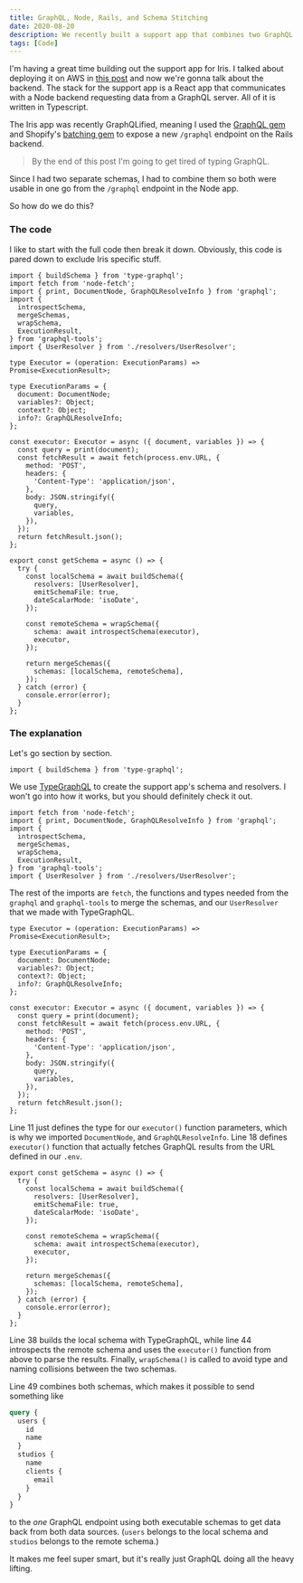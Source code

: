 ```yaml
---
title: GraphQL, Node, Rails, and Schema Stitching
date: 2020-08-20
description: We recently built a support app that combines two GraphQL schemas. This is just a guide for how to make it work in Typescript.
tags: [Code]
---
```


I'm having a great time building out the support app for Iris. I talked about deploying it on AWS in [this post](https://caryssaperez.com/aws-docker-node-fun) and now we're gonna talk about the backend. The stack for the support app is a React app that communicates with a Node backend requesting data from a GraphQL server. All of it is written in Typescript.

The Iris app was recently GraphQLified, meaning I used the [GraphQL gem](https://github.com/rmosolgo/graphql-ruby) and Shopify's [batching gem](https://github.com/Shopify/graphql-batch) to expose a new `/graphql` endpoint on the Rails backend.

> By the end of this post I'm going to get tired of typing GraphQL.

Since I had two separate schemas, I had to combine them so both were usable in one go from the `/graphql` endpoint in the Node app.

So how do we do this?

### The code

I like to start with the full code then break it down. Obviously, this code is pared down to exclude Iris specific stuff.

```typescript{numberLines: true}
import { buildSchema } from 'type-graphql';
import fetch from 'node-fetch';
import { print, DocumentNode, GraphQLResolveInfo } from 'graphql';
import {
  introspectSchema,
  mergeSchemas,
  wrapSchema,
  ExecutionResult,
} from 'graphql-tools';
import { UserResolver } from './resolvers/UserResolver';

type Executor = (operation: ExecutionParams) => Promise<ExecutionResult>;

type ExecutionParams = {
  document: DocumentNode;
  variables?: Object;
  context?: Object;
  info?: GraphQLResolveInfo;
};

const executor: Executor = async ({ document, variables }) => {
  const query = print(document);
  const fetchResult = await fetch(process.env.URL, {
    method: 'POST',
    headers: {
      'Content-Type': 'application/json',
    },
    body: JSON.stringify({
      query,
      variables,
    }),
  });
  return fetchResult.json();
};

export const getSchema = async () => {
  try {
    const localSchema = await buildSchema({
      resolvers: [UserResolver],
      emitSchemaFile: true,
      dateScalarMode: 'isoDate',
    });

    const remoteSchema = wrapSchema({
      schema: await introspectSchema(executor),
      executor,
    });

    return mergeSchemas({
      schemas: [localSchema, remoteSchema],
    });
  } catch (error) {
    console.error(error);
  }
};
```

### The explanation

Let's go section by section.

```typescript{numberLines: true}
import { buildSchema } from 'type-graphql';
```

We use [TypeGraphQL](https://typegraphql.com/) to create the support app's schema and resolvers. I won't go into how it works, but you should definitely check it out.

```typescript{numberLines:2}
import fetch from 'node-fetch';
import { print, DocumentNode, GraphQLResolveInfo } from 'graphql';
import {
  introspectSchema,
  mergeSchemas,
  wrapSchema,
  ExecutionResult,
} from 'graphql-tools';
import { UserResolver } from './resolvers/UserResolver';
```

The rest of the imports are `fetch`, the functions and types needed from the `graphql` and `graphql-tools` to merge the schemas, and our `UserResolver` that we made with TypeGraphQL.

```typescript{numberLines: 12}
type Executor = (operation: ExecutionParams) => Promise<ExecutionResult>;

type ExecutionParams = {
  document: DocumentNode;
  variables?: Object;
  context?: Object;
  info?: GraphQLResolveInfo;
};

const executor: Executor = async ({ document, variables }) => {
  const query = print(document);
  const fetchResult = await fetch(process.env.URL, {
    method: 'POST',
    headers: {
      'Content-Type': 'application/json',
    },
    body: JSON.stringify({
      query,
      variables,
    }),
  });
  return fetchResult.json();
};
```

Line 11 just defines the type for our `executor()` function parameters, which is why we imported `DocumentNode`, and `GraphQLResolveInfo`. Line 18 defines `executor()` function that actually fetches GraphQL results from the URL defined in our `.env`.

```typescript{numberLines: 36}
export const getSchema = async () => {
  try {
    const localSchema = await buildSchema({
      resolvers: [UserResolver],
      emitSchemaFile: true,
      dateScalarMode: 'isoDate',
    });

    const remoteSchema = wrapSchema({
      schema: await introspectSchema(executor),
      executor,
    });

    return mergeSchemas({
      schemas: [localSchema, remoteSchema],
    });
  } catch (error) {
    console.error(error);
  }
};
```

Line 38 builds the local schema with TypeGraphQL, while line 44 introspects the remote schema and uses the `executor()` function from above to parse the results. Finally, `wrapSchema()` is called to avoid type and naming collisions between the two schemas.

Line 49 combines both schemas, which makes it possible to send something like

```graphql
query {
  users {
    id
    name
  }
  studios {
    name
    clients {
      email
    }
  }
}
```

to the _one_ GraphQL endpoint using both executable schemas to get data back from both data sources. (`users` belongs to the local schema and `studios` belongs to the remote schema.)

It makes me feel super smart, but it's really just GraphQL doing all the heavy lifting.
